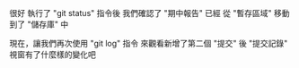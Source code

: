 很好
執行了 "git status" 指令後
我們確認了 "期中報告" 已經
從 "暫存區域" 移動到了 "儲存庫" 中

現在，讓我們再次使用 "git log" 指令
來觀看新增了第二個 "提交" 後
"提交記錄" 視窗有了什麼樣的變化吧


